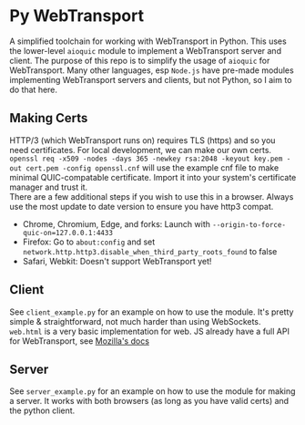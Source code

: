 # Py WebTransport
A simplified toolchain for working with WebTransport in Python. This uses the lower-level `aioquic` module to implement a WebTransport server and client. The purpose of this repo is to simplify the usage of `aioquic` for WebTransport. Many other languages, esp `Node.js` have pre-made modules implementing WebTransport servers and clients, but not Python, so I aim to do that here.

## Making Certs
HTTP/3 (which WebTransport runs on) requires TLS (https) and so you need certificates. For local development, we can make our own certs.  
`openssl req -x509 -nodes -days 365 -newkey rsa:2048 -keyout key.pem -out cert.pem -config openssl.cnf` will use the example cnf file to make minimal QUIC-compatable certificate. Import it into your system's certificate manager and trust it.  
There are a few additional steps if you wish to use this in a browser. Always use the most update to date version to ensure you have http3 compat.
- Chrome, Chromium, Edge, and forks: Launch with `--origin-to-force-quic-on=127.0.0.1:4433`
- Firefox: Go to `about:config` and set `network.http.http3.disable_when_third_party_roots_found` to false
- Safari, Webkit: Doesn't support WebTransport yet!

## Client
See `client_example.py` for an example on how to use the module. It's pretty simple & straightforward, not much harder than using WebSockets.  
`web.html` is a very basic implementation for web. JS already have a full API for WebTransport, see [Mozilla's docs](https://developer.mozilla.org/en-US/docs/Web/API/WebTransport)

## Server
See `server_example.py` for an example on how to use the module for making a server. It works with both browsers (as long as you have valid certs) and the python client.
